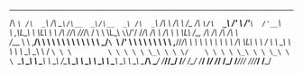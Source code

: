 

____    ____    _____   ______  ______   ____    __    __      ______  _____   ____       _     __      __     
/\  _`\ /\  _`\ /\  __`\/\__  _\/\__  _\ /\  _`\ /\ \  /\ \    /\__  _\/\  __`\/\  _`\   /' \  /'__`\  /'__`\   
\ \,\L\_\ \ \L\ \ \ \/\ \/_/\ \/\/_/\ \/ \ \ \L\_\ `\`\\/'/    \/_/\ \/\ \ \/\ \ \ \L\ \/\_, \/\ \/\ \/\ \/\ \  
 \/_\__ \\ \ ,__/\ \ \ \ \ \ \ \   \ \ \  \ \  _\/`\ `\ /'        \ \ \ \ \ \ \ \ \ ,__/\/_/\ \ \ \ \ \ \ \ \ \ 
   /\ \L\ \ \ \/  \ \ \_\ \ \ \ \   \_\ \__\ \ \/   `\ \ \         \ \ \ \ \ \_\ \ \ \/    \ \ \ \ \_\ \ \ \_\ \
   \ `\____\ \_\   \ \_____\ \ \_\  /\_____\\ \_\     \ \_\         \ \_\ \ \_____\ \_\     \ \_\ \____/\ \____/
    \/_____/\/_/    \/_____/  \/_/  \/_____/ \/_/      \/_/          \/_/  \/_____/\/_/      \/_/\/___/  \/___/ 
                                                                                                                
                                                                                                                

